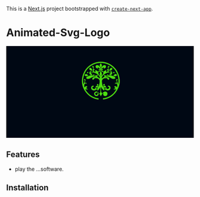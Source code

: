 This is a [Next.js](https://nextjs.org/) project bootstrapped with [`create-next-app`](https://github.com/vercel/next.js/tree/canary/packages/create-next-app).

# Animated-Svg-Logo

![Image Alt Text](Screenshot-for-readme)

## Features
- play the ...software.

## Installation


